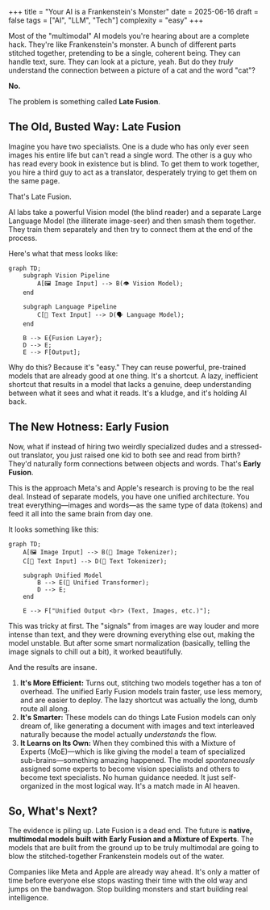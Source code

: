 +++
title = "Your AI is a Frankenstein's Monster"
date = 2025-06-16
draft = false
tags = ["AI", "LLM", "Tech"]
complexity = "easy"
+++

Most of the "multimodal" AI models you're hearing about are a complete hack. They're like Frankenstein's monster. A bunch of different parts stitched together, pretending to be a single, coherent being. They can handle text, sure. They can look at a picture, yeah. But do they _truly_ understand the connection between a picture of a cat and the word "cat"?

**No.**

The problem is something called **Late Fusion**.

## The Old, Busted Way: Late Fusion

Imagine you have two specialists. One is a dude who has only ever seen images his entire life but can't read a single word. The other is a guy who has read every book in existence but is blind. To get them to work together, you hire a third guy to act as a translator, desperately trying to get them on the same page.

That's Late Fusion.

AI labs take a powerful Vision model (the blind reader) and a separate Large Language Model (the illiterate image-seer) and then smash them together. They train them separately and then try to connect them at the end of the process.

Here's what that mess looks like:

```mermaid
graph TD;
    subgraph Vision Pipeline
        A[🖼️ Image Input] --> B(👁️ Vision Model);
    end

    subgraph Language Pipeline
        C[📝 Text Input] --> D(🗣️ Language Model);
    end

    B --> E{Fusion Layer};
    D --> E;
    E --> F[Output];

```

Why do this? Because it's "easy." They can reuse powerful, pre-trained models that are already good at one thing. It's a shortcut. A lazy, inefficient shortcut that results in a model that lacks a genuine, deep understanding between what it sees and what it reads. It's a kludge, and it's holding AI back.

## The New Hotness: Early Fusion

Now, what if instead of hiring two weirdly specialized dudes and a stressed-out translator, you just raised one kid to both see and read from birth? They'd naturally form connections between objects and words. That's **Early Fusion**.

This is the approach Meta's and Apple's research is proving to be the real deal. Instead of separate models, you have one unified architecture. You treat everything—images and words—as the same type of data (tokens) and feed it all into the same brain from day one.

It looks something like this:

```mermaid
graph TD;
    A[🖼️ Image Input] --> B(🧩 Image Tokenizer);
    C[📝 Text Input] --> D(🧩 Text Tokenizer);

    subgraph Unified Model
        B --> E(🧠 Unified Transformer);
        D --> E;
    end

    E --> F["Unified Output <br> (Text, Images, etc.)"];

```

This was tricky at first. The "signals" from images are way louder and more intense than text, and they were drowning everything else out, making the model unstable. But after some smart normalization (basically, telling the image signals to chill out a bit), it worked beautifully.

And the results are insane.

1.  **It's More Efficient:** Turns out, stitching two models together has a ton of overhead. The unified Early Fusion models train faster, use less memory, and are easier to deploy. The lazy shortcut was actually the long, dumb route all along.
2.  **It's Smarter:** These models can do things Late Fusion models can only dream of, like generating a document with images and text interleaved naturally because the model actually _understands_ the flow.
3.  **It Learns on Its Own:** When they combined this with a Mixture of Experts (MoE)—which is like giving the model a team of specialized sub-brains—something amazing happened. The model _spontaneously_ assigned some experts to become vision specialists and others to become text specialists. No human guidance needed. It just self-organized in the most logical way. It's a match made in AI heaven.

## So, What's Next?

The evidence is piling up. Late Fusion is a dead end. The future is **native, multimodal models built with Early Fusion and a Mixture of Experts**. The models that are built from the ground up to be truly multimodal are going to blow the stitched-together Frankenstein models out of the water.

Companies like Meta and Apple are already way ahead. It's only a matter of time before everyone else stops wasting their time with the old way and jumps on the bandwagon. Stop building monsters and start building real intelligence.
